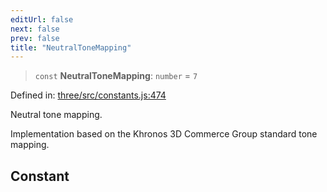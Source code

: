 ```yaml
---
editUrl: false
next: false
prev: false
title: "NeutralToneMapping"
---
```


> `const` **NeutralToneMapping**: `number` = `7`

Defined in: [three/src/constants.js:474](https://github.com/DefinitelyMaybe/three-i18n/blob/fa57b79433d1c349ffb23a78727299c8d4190136/three/src/constants.js#L474)

Neutral tone mapping.

Implementation based on the Khronos 3D Commerce Group standard tone mapping.

## Constant
